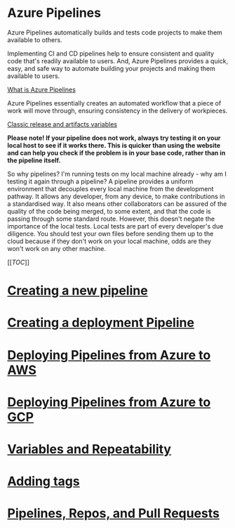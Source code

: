 # Azure Pipelines

Azure Pipelines automatically builds and tests code projects to make them available to others.

Implementing CI and CD pipelines help to ensure consistent and quality code that's readily available to users. And, Azure Pipelines provides a quick, easy, and safe way to automate building your projects and making them available to users.

[What is Azure Pipelines](https://docs.microsoft.com/en-us/azure/devops/pipelines/get-started/what-is-azure-pipelines?view=azure-devops#why-should-i-use-azure-pipelines)

Azure Pipelines essentially creates an automated workflow that a piece of work will move through, ensuring consistency in the delivery of workpieces.

[Classic release and artifacts variables](https://docs.microsoft.com/en-us/azure/devops/pipelines/release/variables?view=azure-devops&tabs=batch)

**Please note! If your pipeline does not work, always try testing it on your local host to see if it works there. This is quicker than using the website and can help you check if the problem is in your base code, rather than in the pipeline itself.**

So why pipelines? I'm running tests on my local machine already - why am I testing it again through a pipeline? A pipeline provides a uniform environment that decouples every local machine from the development pathway. It allows any developer, from any device, to make contributions in a standardised way. It also means other collaborators can be assured of the quality of the code being merged, to some extent, and that the code is passing through some standard route. However, this doesn't negate the importance of the local tests. Local tests are part of every developer's due diligence. You should test your own files before sending them up to the cloud because if they don't work on your local machine, odds are they won't work on any other machine.

[[_TOC_]]

# [Creating a new pipeline](/ce02-wiki/Using-Pipelines/Pipelines/Creating-a-New-Pipeline)
# [Creating a deployment Pipeline](/ce02-wiki/Using-Pipelines/Pipelines/Creating-a-Deployment-Pipeline)
# [Deploying Pipelines from Azure to AWS](/ce02-wiki/Using-Pipelines/Pipelines/Deploying-a-Pipeline-from-Azure-to-AWS)
# [Deploying Pipelines from Azure to GCP](/ce02-wiki/Using-Pipelines/Pipelines/Deploying-a-Pipeline-from-Azure-to-GCloud)
# [Variables and Repeatability](/ce02-wiki/Using-Pipelines/Pipelines/Variables-and-Repeatability)
# [Adding tags](/ce02-wiki/Using-Pipelines/Pipelines/Adding-tags)
# [Pipelines, Repos, and Pull Requests](/ce02-wiki/Using-Pipelines/Pipelines/Pipelines,-Repos,-and-Pull-Requests)